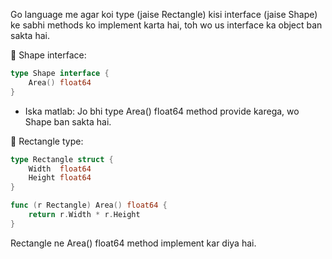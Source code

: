 Go language me agar koi type (jaise Rectangle) kisi interface (jaise Shape) ke sabhi methods ko implement karta hai, toh wo us interface ka object ban sakta hai.

🔸 Shape interface:
```go
type Shape interface {
	Area() float64
}
```
- Iska matlab: Jo bhi type Area() float64 method provide karega, wo Shape ban sakta hai.

🔸 Rectangle type:

```go
type Rectangle struct {
	Width  float64
	Height float64
}

func (r Rectangle) Area() float64 {
	return r.Width * r.Height
}
```
Rectangle ne Area() float64 method implement kar diya hai.

